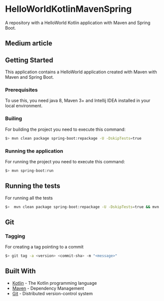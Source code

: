 # HelloWorldKotlinMavenSpring

A repository with a HelloWorld Kotlin application with Maven and Spring Boot.

## Medium article

[](https://....com)

## Getting Started

This application contains a HelloWorld application created with Maven with Maven and Spring Boot.

### Prerequisites

To use this, you need java 8, Maven 3+ and Intellij IDEA installed in your local environment.

### Builing

For building the project you need to execute this command:

```sh
$> mvn clean package spring-boot:repackage -U -DskipTests=true
```

### Running the application

For running the project you need to execute this command:

```sh
$> mvn spring-boot:run
```

## Running the tests

For running all the tests

```sh
$>  mvn clean package spring-boot:repackage -U -DskipTests=true && mvn verify
```

## Git

### Tagging

For creating a tag pointing to a commit

```sh
$> git tag -a <version> <commit-sha> -m "<message>"
```

## Built With

* [Kotlin](https://kotlinlang.org/) - The Kotlin programming language
* [Maven](https://maven.apache.org//) - Dependency Management
* [Git](https://git-scm.com/) - Distributed version-control system
